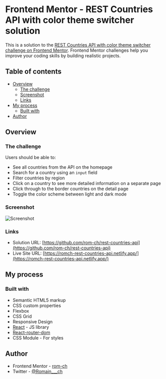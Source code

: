 # Frontend Mentor - REST Countries API with color theme switcher solution

This is a solution to the [REST Countries API with color theme switcher challenge on Frontend Mentor](https://www.frontendmentor.io/challenges/rest-countries-api-with-color-theme-switcher-5cacc469fec04111f7b848ca). Frontend Mentor challenges help you improve your coding skills by building realistic projects. 

## Table of contents

- [Overview](#overview)
  - [The challenge](#the-challenge)
  - [Screenshot](#screenshot)
  - [Links](#links)
- [My process](#my-process)
  - [Built with](#built-with)
- [Author](#author)

## Overview

### The challenge

Users should be able to:

- See all countries from the API on the homepage
- Search for a country using an `input` field
- Filter countries by region
- Click on a country to see more detailed information on a separate page
- Click through to the border countries on the detail page
- Toggle the color scheme between light and dark mode

### Screenshot

![Screenshot](./rest-countries-api.png)

### Links

- Solution URL: [https://github.com/rom-ch/rest-countries-api](https://github.com/rom-ch/rest-countries-api)
- Live Site URL: [https://romch-rest-countries-api.netlify.app/](https://romch-rest-countries-api.netlify.app/)

## My process

### Built with

- Semantic HTML5 markup
- CSS custom properties
- Flexbox
- CSS Grid
- Responsive Design
- [React](https://reactjs.org/) - JS library
- [React-router-dom](https://reactrouter.com)
- CSS Module - For styles

## Author

- Frontend Mentor - [rom-ch](https://www.frontendmentor.io/profile/rom-ch)
- Twitter - [@Romain___ch](https://x.com/Romain___ch)
